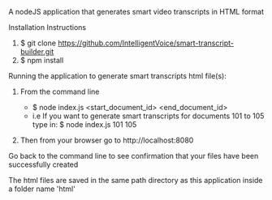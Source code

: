 A nodeJS application that generates smart video transcripts in HTML format

Installation Instructions

1. $ git clone https://github.com/IntelligentVoice/smart-transcript-builder.git
2. $ npm install


Running the application to generate smart transcripts html file(s):

1. From the command line 
    - $ node index.js <start_document_id> <end_document_id>
    - i.e If you want to generate smart transcripts for documents 101 to 105 type in:
      $ node index.js 101 105

2. Then from your browser go to http://localhost:8080

Go back to the command line to see confirmation that your files have been successfully created

The html files are saved in the same path directory as this application inside a folder name 'html'
